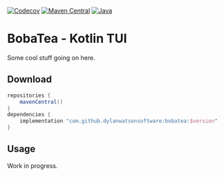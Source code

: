 [![Codecov](https://img.shields.io/codecov/c/gh/dylanwatsonsoftware/bobatea)](https://app.codecov.io/gh/dylanwatsonsoftware/bobatea/)
[![Maven Central](https://img.shields.io/maven-central/v/com.dylanwatsonsoftware/bobatea)](https://repo1.maven.org/maven2/com/dylanwatsonsoftware/bobatea/)
[![Java](https://img.shields.io/badge/java-8+-informational)](https://docs.oracle.com/javase/8/)

# BobaTea - Kotlin TUI

Some cool stuff going on here.

## Download

```gradle
repositories {
    mavenCentral()
}
dependencies {
    implementation "com.github.dylanwatsonsoftware:bobatea:$version"
}
```

## Usage

Work in progress.
